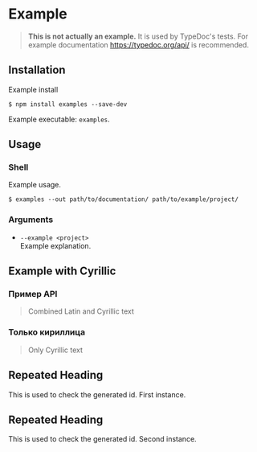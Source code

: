 # Example

> **This is not actually an example.** It is used by TypeDoc's tests. For example documentation https://typedoc.org/api/ is recommended.

## Installation

Example install

```text
$ npm install examples --save-dev
```

Example executable: `examples`.

## Usage

### Shell

Example usage.

```text
$ examples --out path/to/documentation/ path/to/example/project/
```

### Arguments

-   `--example <project>`<br>
    Example explanation.

## Example with Cyrillic

### Пример API

> Combined Latin and Cyrillic text

### Только кириллица

> Only Cyrillic text

## Repeated Heading

This is used to check the generated id. First instance.

## Repeated Heading

This is used to check the generated id. Second instance.
